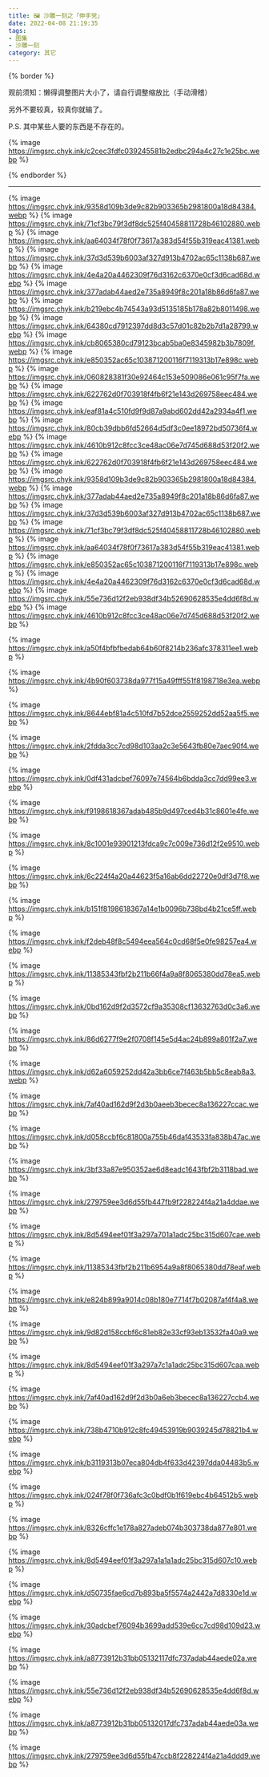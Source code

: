 ```yaml
---
title: 🖼️ 沙雕一刻之「伸手党」
date: 2022-04-08 21:19:35
tags:
- 图集
- 沙雕一刻
category: 其它
---
```


{% border %}

观前须知：懒得调整图片大小了，请自行调整缩放比（手动滑稽）

另外不要较真，较真你就输了。

P.S. 其中某些人要的东西是不存在的。

{% image https://imgsrc.chyk.ink/c2cec3fdfc039245581b2edbc294a4c27c1e25bc.webp %}

{% endborder %}

---
{% image https://imgsrc.chyk.ink/9358d109b3de9c82b903365b2981800a18d84384.webp %}
{% image https://imgsrc.chyk.ink/71cf3bc79f3df8dc525f40458811728b46102880.webp %}
{% image https://imgsrc.chyk.ink/aa64034f78f0f73617a383d54f55b319eac41381.webp %}
{% image https://imgsrc.chyk.ink/37d3d539b6003af327d913b4702ac65c1138b687.webp %}
{% image https://imgsrc.chyk.ink/4e4a20a4462309f76d3162c6370e0cf3d6cad68d.webp %}
{% image https://imgsrc.chyk.ink/377adab44aed2e735a8949f8c201a18b86d6fa87.webp %}
{% image https://imgsrc.chyk.ink/b219ebc4b74543a93d5135185b178a82b8011498.webp %}
{% image https://imgsrc.chyk.ink/64380cd7912397dd8d3c57d01c82b2b7d1a28799.webp %}
{% image https://imgsrc.chyk.ink/cb8065380cd79123bcab5ba0e8345982b3b7809f.webp %}
{% image https://imgsrc.chyk.ink/e850352ac65c103871200116f7119313b17e898c.webp %}
{% image https://imgsrc.chyk.ink/060828381f30e92464c153e509086e061c95f7fa.webp %}
{% image https://imgsrc.chyk.ink/622762d0f703918f4fb6f21e143d269758eec484.webp %}
{% image https://imgsrc.chyk.ink/eaf81a4c510fd9f9d87a9abd602dd42a2934a4f1.webp %}
{% image https://imgsrc.chyk.ink/80cb39dbb6fd52664d5df3c0ee18972bd50736f4.webp %}
{% image https://imgsrc.chyk.ink/4610b912c8fcc3ce48ac06e7d745d688d53f20f2.webp %}
{% image https://imgsrc.chyk.ink/622762d0f703918f4fb6f21e143d269758eec484.webp %}
{% image https://imgsrc.chyk.ink/9358d109b3de9c82b903365b2981800a18d84384.webp %}
{% image https://imgsrc.chyk.ink/377adab44aed2e735a8949f8c201a18b86d6fa87.webp %}
{% image https://imgsrc.chyk.ink/37d3d539b6003af327d913b4702ac65c1138b687.webp %}
{% image https://imgsrc.chyk.ink/71cf3bc79f3df8dc525f40458811728b46102880.webp %}
{% image https://imgsrc.chyk.ink/aa64034f78f0f73617a383d54f55b319eac41381.webp %}
{% image https://imgsrc.chyk.ink/e850352ac65c103871200116f7119313b17e898c.webp %}
{% image https://imgsrc.chyk.ink/4e4a20a4462309f76d3162c6370e0cf3d6cad68d.webp %}
{% image https://imgsrc.chyk.ink/55e736d12f2eb938df34b52690628535e4dd6f8d.webp %}
{% image https://imgsrc.chyk.ink/4610b912c8fcc3ce48ac06e7d745d688d53f20f2.webp %}

{% image https://imgsrc.chyk.ink/a50f4bfbfbedab64b60f8214b236afc378311ee1.webp %}

{% image https://imgsrc.chyk.ink/4b90f603738da977f15a49fff551f8198718e3ea.webp %}

{% image https://imgsrc.chyk.ink/8644ebf81a4c510fd7b52dce2559252dd52aa5f5.webp %}

{% image https://imgsrc.chyk.ink/2fdda3cc7cd98d103aa2c3e5643fb80e7aec90f4.webp %}

{% image https://imgsrc.chyk.ink/0df431adcbef76097e74564b6bdda3cc7dd99ee3.webp %}

{% image https://imgsrc.chyk.ink/f9198618367adab485b9d497ced4b31c8601e4fe.webp %}

{% image https://imgsrc.chyk.ink/8c1001e93901213fdca9c7c009e736d12f2e9510.webp %}

{% image https://imgsrc.chyk.ink/6c224f4a20a44623f5a16ab6dd22720e0df3d7f8.webp %}

{% image https://imgsrc.chyk.ink/b151f8198618367a14e1b0096b738bd4b21ce5ff.webp %}

{% image https://imgsrc.chyk.ink/f2deb48f8c5494eea564c0cd68f5e0fe98257ea4.webp %}

{% image https://imgsrc.chyk.ink/11385343fbf2b211b66f4a9a8f8065380dd78ea5.webp %}

{% image https://imgsrc.chyk.ink/0bd162d9f2d3572cf9a35308cf13632763d0c3a6.webp %}

{% image https://imgsrc.chyk.ink/86d6277f9e2f0708f145e5d4ac24b899a801f2a7.webp %}

{% image https://imgsrc.chyk.ink/d62a6059252dd42a3bb6ce7f463b5bb5c8eab8a3.webp %}

{% image https://imgsrc.chyk.ink/7af40ad162d9f2d3b0aeeb3becec8a136227ccac.webp %}

{% image https://imgsrc.chyk.ink/d058ccbf6c81800a755b46daf43533fa838b47ac.webp %}

{% image https://imgsrc.chyk.ink/3bf33a87e950352ae6d8eadc1643fbf2b3118bad.webp %}

{% image https://imgsrc.chyk.ink/279759ee3d6d55fb447fb9f228224f4a21a4ddae.webp %}

{% image https://imgsrc.chyk.ink/8d5494eef01f3a297a701a1adc25bc315d607cae.webp %}

{% image https://imgsrc.chyk.ink/11385343fbf2b211b6954a9a8f8065380dd78eaf.webp %}

{% image https://imgsrc.chyk.ink/e824b899a9014c08b180e7714f7b02087af4f4a8.webp %}

{% image https://imgsrc.chyk.ink/9d82d158ccbf6c81eb82e33cf93eb13532fa40a9.webp %}

{% image https://imgsrc.chyk.ink/8d5494eef01f3a297a7c1a1adc25bc315d607caa.webp %}

{% image https://imgsrc.chyk.ink/7af40ad162d9f2d3b0a6eb3becec8a136227ccb4.webp %}

{% image https://imgsrc.chyk.ink/738b4710b912c8fc49453919b9039245d78821b4.webp %}

{% image https://imgsrc.chyk.ink/b3119313b07eca804db4f633d42397dda04483b5.webp %}

{% image https://imgsrc.chyk.ink/024f78f0f736afc3c0bdf0b1f619ebc4b64512b5.webp %}

{% image https://imgsrc.chyk.ink/8326cffc1e178a827adeb074b303738da877e801.webp %}

{% image https://imgsrc.chyk.ink/8d5494eef01f3a297a1a1a1adc25bc315d607c10.webp %}

{% image https://imgsrc.chyk.ink/d50735fae6cd7b893ba5f5574a2442a7d8330e1d.webp %}

{% image https://imgsrc.chyk.ink/30adcbef76094b3699add539e6cc7cd98d109d23.webp %}

{% image https://imgsrc.chyk.ink/a8773912b31bb05132117dfc737adab44aede02a.webp %}

{% image https://imgsrc.chyk.ink/55e736d12f2eb938df34b52690628535e4dd6f8d.webp %}

{% image https://imgsrc.chyk.ink/a8773912b31bb05132017dfc737adab44aede03a.webp %}

{% image https://imgsrc.chyk.ink/279759ee3d6d55fb47ccb8f228224f4a21a4ddd9.webp %}

